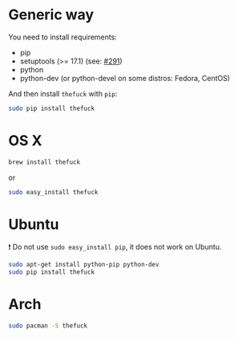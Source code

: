 # Generic way

You need to install requirements:
- pip
- setuptools (>= 17.1) (see: [#291](https://github.com/nvbn/thefuck/pull/291))
- python
- python-dev (or python-devel on some distros: Fedora, CentOS)

And then install `thefuck` with `pip`:

```bash
sudo pip install thefuck
```

# OS X

```bash
brew install thefuck
```

or

```bash
sudo easy_install thefuck
```

# Ubuntu

:exclamation: Do not use `sudo easy_install pip`, it does not work on Ubuntu.

```bash
sudo apt-get install python-pip python-dev
sudo pip install thefuck
```

# Arch

```bash
sudo pacman -S thefuck
```